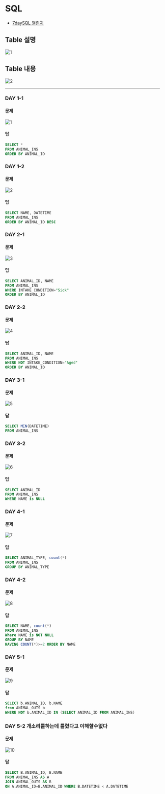 # SQL

- <a href="https://github.com/ydj515/Algorithm_study/blob/master/Java/src/num15953/Main.java">7daySQL 챌린지</a>

## Table 설명
![1](https://user-images.githubusercontent.com/32935365/64315607-7cd45600-cfed-11e9-83ee-f78d1c0c8aba.PNG)

## Table 내용
![2](https://user-images.githubusercontent.com/32935365/64315628-8a89db80-cfed-11e9-920f-5ba5c08808aa.PNG)

<hr>

### DAY 1-1

#### 문제
![1](https://user-images.githubusercontent.com/32935365/64316314-6b8c4900-cfef-11e9-969b-e17d1c35db4e.PNG)
#### 답
```SQL
SELECT *
FROM ANIMAL_INS
ORDER BY ANIMAL_ID
```

### DAY 1-2

#### 문제
![2](https://user-images.githubusercontent.com/32935365/64316484-ed7c7200-cfef-11e9-8010-bfd69b168847.PNG)
#### 답
```SQL
SELECT NAME, DATETIME
FROM ANIMAL_INS
ORDER BY ANIMAL_ID DESC
```

### DAY 2-1

#### 문제
![3](https://user-images.githubusercontent.com/32935365/64316615-4c41eb80-cff0-11e9-9d88-e37f46aa4948.PNG)
#### 답
```SQL
SELECT ANIMAL_ID, NAME
FROM ANIMAL_INS
WHERE INTAKE_CONDITION="Sick"
ORDER BY ANIMAL_ID
```

### DAY 2-2

#### 문제
![4](https://user-images.githubusercontent.com/32935365/64316630-5663ea00-cff0-11e9-88e7-a778723c90db.PNG)
#### 답
```SQL
SELECT ANIMAL_ID, NAME
FROM ANIMAL_INS
WHERE NOT INTAKE_CONDITION="Aged"
ORDER BY ANIMAL_ID
```

### DAY 3-1

#### 문제
![5](https://user-images.githubusercontent.com/32935365/64316774-cbcfba80-cff0-11e9-8881-d5d2b82fea73.PNG)
#### 답
```SQL
SELECT MIN(DATETIME)
FROM ANIMAL_INS
```

### DAY 3-2

#### 문제
![6](https://user-images.githubusercontent.com/32935365/64316782-d2f6c880-cff0-11e9-9d41-8ed4353e89a8.PNG)
#### 답
```SQL
SELECT ANIMAL_ID
FROM ANIMAL_INS
WHERE NAME is NULL
```

### DAY 4-1

#### 문제
![7](https://user-images.githubusercontent.com/32935365/64316914-2701ad00-cff1-11e9-9039-bebb2772e464.PNG)
#### 답
```SQL
SELECT ANIMAL_TYPE, count(*)
FROM ANIMAL_INS
GROUP BY ANIMAL_TYPE
```

### DAY 4-2

#### 문제
![8](https://user-images.githubusercontent.com/32935365/64316921-3123ab80-cff1-11e9-9653-ab9d155c9213.PNG)
#### 답
```SQL
SELECT NAME, count(*)
FROM ANIMAL_INS
Where NAME is NOT NULL
GROUP BY NAME
HAVING COUNT(*)>=2 ORDER BY NAME
```

### DAY 5-1

#### 문제
![9](https://user-images.githubusercontent.com/32935365/64366382-108b3e00-d051-11e9-82fa-ad8c7d3fb8c0.PNG)
#### 답
```SQL
SELECT b.ANIMAL_ID, b.NAME
from ANIMAL_OUTS b
WHERE NOT b.ANIMAL_ID IN (SELECT ANIMAL_ID FROM ANIMAL_INS)
```

### DAY 5-2 **개소리를하는데 틀렸다고 이해할수없다**

#### 문제
![10](https://user-images.githubusercontent.com/32935365/64366401-1a14a600-d051-11e9-80bc-b7a8f5b80874.PNG)
#### 답
```SQL
SELECT B.ANIMAL_ID, B.NAME
FROM ANIMAL_INS AS A
JOIN ANIMAL_OUTS AS B
ON A.ANIMAL_ID=B.ANIMAL_ID WHERE B.DATETIME < A.DATETIME
```
